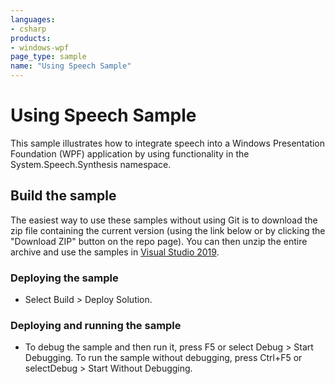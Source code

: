 ```yaml
---
languages:
- csharp
products:
- windows-wpf
page_type: sample
name: "Using Speech Sample"
---
```

# Using Speech Sample
This sample illustrates how to integrate speech into a Windows Presentation Foundation (WPF) application by using functionality in the System.Speech.Synthesis namespace.

## Build the sample
The easiest way to use these samples without using Git is to download the zip file containing the current version (using the link below or by clicking the "Download ZIP" button on the repo page). You can then unzip the entire archive and use the samples in [Visual Studio 2019](https://www.visualstudio.com/wpf-vs).

### Deploying the sample
- Select Build > Deploy Solution. 

### Deploying and running the sample
- To debug the sample and then run it, press F5 or select Debug >  Start Debugging. To run the sample without debugging, press Ctrl+F5 or selectDebug > Start Without Debugging. 


